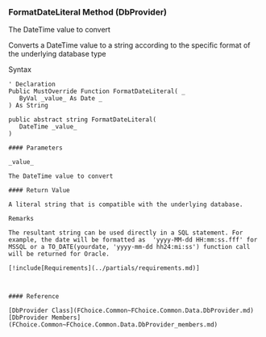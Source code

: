 ﻿### FormatDateLiteral Method (DbProvider)

The DateTime value to convert

Converts a DateTime value to a string according to the specific format of the underlying database type

Syntax

```vbnet
' Declaration
Public MustOverride Function FormatDateLiteral( _
   ByVal _value_ As Date _
) As String

public abstract string FormatDateLiteral( 
   DateTime _value_
)

#### Parameters

_value_

The DateTime value to convert

#### Return Value

A literal string that is compatible with the underlying database.

Remarks

The resultant string can be used directly in a SQL statement. For example, the date will be formatted as  'yyyy-MM-dd HH:mm:ss.fff' for MSSQL or a TO_DATE(yourdate, 'yyyy-mm-dd hh24:mi:ss') function call will be returned for Oracle.

[!include[Requirements](../partials/requirements.md)]



#### Reference

[DbProvider Class](FChoice.Common~FChoice.Common.Data.DbProvider.md)  
[DbProvider Members](FChoice.Common~FChoice.Common.Data.DbProvider_members.md)
